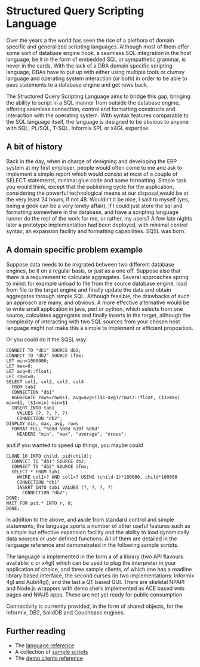 Structured Query Scripting Language
===================================

Over the years a the world has seen the rise of a plethora of domain specific and generalized scripting languages. Although most of them offer some sort of database engine hook, a seamless SQL integration in the host language, be it in the form of embedded SQL or sympathetic grammar, is never in the cards. With the lack of a DBA domain specific scripting language, DBAs have to put up with either using multiple tools or clumsy language and operating system interaction (or both) in order to be able to pass statements to a database engine and get rows back.

The Structured Query Scripting Language aims to bridge this gap, bringing the ability to script in a SQL manner from outside the database engine, offering seamless connection, control and formatting constructs and interaction with the operating system. With syntax features comparable to the SQL language itself, the language is designed to be obvious to anyone with SQL, PL/SQL, T-SQL, Informix SPL or x4GL expertise.

A bit of history
----------------

Back in the day, when in charge of designing and developing the ERP system at my first employer, people would often come to me and ask to implement a simple report which would consist at most of a couple of SELECT statements, minimal glue code and some formatting.
Simple task you would think, except that the publishing cycle for the application, considering the powerful technological means at our disposal,would be at the very least 24 hours, if not 48.
Wouldn't it be nice, I said to myself (yes, being a geek can be a very lonely affair), if I could just store the sql and formatting somewhere in the database, and have a scripting language runner do the rest of the work for me, or rather, my users?
A few late nights later a prototype implementation had been deployed, with minimal control syntax, an expansion facility and formatting capabilities. SQSL was born.

A domain specific problem example
---------------------------------

Suppose data needs to be migrated between two different database engines, be it on a regular basis, or just as a one off. Suppose also that there is a requirement to calculate aggregates.
Several approaches spring to mind: for example unload to file from the source database engine, load from file to the target engine and finally update the data and obtain aggregates through simple SQL. Although feasible, the drawbacks of such an approach are many, and obvious.
A more effective alternative would be to write small application in java, perl or python, which selects from one source, calculates aggregates and finally inserts in the target, although the complexity of interacting with two SQL sources from your chosen host language might not make this a simple to implement or efficient proposition.

Or you could do it the SQSL way:

	CONNECT TO "db1" SOURCE db2;
	CONNECT TO "db2" SOURCE ifmx;
	LET min=1000000;
	LET max=0;
	LET avg=0::float;
	LET rows=0;
	SELECT col1, col2, col3, col4
	  FROM tab1
	  CONNECTION "db1"
	  AGGREGATE rows=rows+1, avg=avg+(($1-avg)/rows)::float, ($1>max) max=$1, ($1<min) min=$1
	  INSERT INTO tab1
	    VALUES (?, ?, ?, ?)
	    CONNECTION "db2";
	DISPLAY min, max, avg, rows
	  FORMAT FULL "%08d %08d %10f %08d"
	    HEADERS "min", "max", "average", "nrows";
    
and if you wanted to speed up things, you maybe could

	CLONE 10 INTO child, pid(child);
	  CONNECT TO "db1" SOURCE db2;
	  CONNECT TO "db2" SOURCE ifmx;
	  SELECT * FROM tab1
 	    WHERE col1>? AND col1<? USING (child-1)*100000, child*100000
 	    CONNECTION "db1"
	    INSERT INTO tab1 VALUES (?, ?, ?, ?)
	      CONNECTION "db2";
	DONE;
	WAIT FOR pid.* INTO r, d;
	DONE;

In addition to the above, and aside from standard control and simple statements, the language sports a number of other useful features such as a simple but effective expansion facility and the ability to load dynamically data sources or user defined functions. All of them are detailed in the language reference and demonstrated in the following sample scripts.

The language is implemented in the form a of a library (two API flavours available: c or x4gl) which can be used to plug the interpreter in your application of choice, and three sample clients, of which one has a readline library based interface, the second curses (in two implementations: Informix 4gl and Aubit4gl), and the last a QT based GUI. There are skeletal NPAPI and Node.js wrappers with demo shells implemented as ACE based web pages and NWJS apps. These are not yet ready for public consumption.

Connectivity is currently provided, in the form of shared objects, for the Informix, DB2, SolidDB and Couchbase engines.

Further reading
---------------

- The [language reference](http://www.sqsl.org/sqslref.htm)
- A collection of [sample scripts](http://www.sqsl.org/sqsldemo.htm)
- The [demo clients reference](http://www.sqsl.org/sqslcli.htm)
